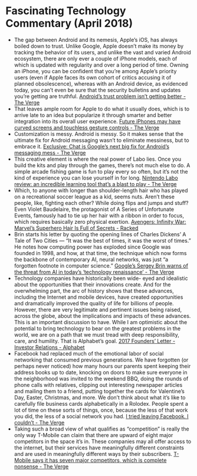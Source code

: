 # Fascinating Technology Commentary (April 2018)

* The gap between Android and its nemesis, Apple’s iOS, has always boiled down to trust. Unlike Google, Apple doesn’t make its money by tracking the behavior of its users, and unlike the vast and varied Android ecosystem, there are only ever a couple of iPhone models, each of which is updated with regularity and over a long period of time. Owning an iPhone, you can be confident that you’re among Apple’s priority users (even if Apple faces its own cohort of critics accusing it of planned obsolescence), whereas with an Android device, as evidenced today, you can’t even be sure that the security bulletins and updates you’re getting are truthful. [Android’s trust problem isn’t getting better - The Verge](https://www.theverge.com/2018/4/13/17233122/android-software-patch-trust-problem)
* That leaves ample room for Apple to do what it usually does, which is to arrive late to an idea but popularize it through smarter and better integration into its overall user experience. [Future iPhones may have curved screens and touchless gesture controls - The Verge](https://www.theverge.com/circuitbreaker/2018/4/4/17196954/apple-iphone-curved-screen-touchless-gesture-control-report)
* Customization is messy. Android is messy. So it makes sense that the ultimate fix for Android messaging wasn’t to eliminate messiness, but to embrace it. [Exclusive: Chat is Google’s next big fix for Android’s messaging mess - The Verge](https://www.theverge.com/2018/4/19/17252486/google-android-messages-chat-rcs-anil-sabharwal-imessage-texting) 
* This creative element is where the real power of Labo lies. Once you build the kits and play through the games, there’s not much else to do. A simple arcade fishing game is fun to play every so often, but it’s not the kind of experience you can lose yourself in for long. [Nintendo Labo review: an incredible learning tool that’s a blast to play - The Verge](https://www.theverge.com/2018/4/18/17253574/nintendo-labo-review-switch-learning-diy)
* Which, to anyone with longer than shoulder-length hair who has played on a recreational soccer league as a kid, seems nuts. Aren’t these people, like, fighting each other? While doing flips and jumps and stuff? Even Violet Baudelaire, the protagonist of A Series of Unfortunate Events, famously had to tie up her hair with a ribbon in order to focus, which requires basically zero physical exertion. [Avengers: Infinity War: Marvel’s Superhero Hair Is Full of Secrets - Racked](https://www.racked.com/2018/4/25/17275020/avengers-infinity-war-hair-mantis-black-widow-gamora-scarlet-witch)
* Brin starts his letter by quoting the opening lines of Charles Dickens’ A Tale of Two Cities — “It was the best of times, it was the worst of times.” He notes how computing power has exploded since Google was founded in 1998, and how, at that time, the technique which now forms the backbone of contemporary AI, neural networks, was just “a forgotten footnote in computer science.” [Google’s Sergey Brin warns of the threat from AI in today’s ‘technology renaissance’  - The Verge](https://www.theverge.com/2018/4/28/17295064/google-ai-threat-sergey-brin-founders-letter-technology-renaissance)
* Technology companies have historically been wide- eyed and idealistic about the opportunities that their innovations create. And for the overwhelming part, the arc of history shows that these advances, including the Internet and mobile devices, have created opportunities and dramatically improved the quality of life for billions of people. However, there are very legitimate and pertinent issues being raised, across the globe, about the implications and impacts of these advances. This is an important discussion to have. While I am optimistic about the potential to bring technology to bear on the greatest problems in the world, we are on a path that we must tread with deep responsibility, care, and humility. That is Alphabet’s goal. [2017 Founders’ Letter - Investor Relations - Alphabet](https://abc.xyz/investor/founders-letters/2017/index.html)
* Facebook had replaced much of the emotional labor of social networking that consumed previous generations. We have forgotten (or perhaps never noticed) how many hours our parents spent keeping their address books up to date, knocking on doors to make sure everyone in the neighborhood was invited to the weekend BBQ, doing the rounds of phone calls with relatives, clipping out interesting newspaper articles and mailing them to a friend, putting together the cards for Valentine’s Day, Easter, Christmas, and more. We don’t think about what it’s like to carefully file business cards alphabetically in a Rolodex. People spent a lot of time on these sorts of things, once, because the less of that work you did, the less of a social network you had. [I tried leaving Facebook. I couldn’t - The Verge](https://www.theverge.com/2018/4/28/17293056/facebook-deletefacebook-social-network-monopoly)
* Taking such a broad view of what qualifies as “competition” is really the only way T-Mobile can claim that there are upward of eight major competitors in the space it’s in. These companies may all offer access to the internet, but their services have meaningfully different constraints and are used in meaningfully different ways by their subscribers. [T-Mobile says it has seven major competitors, which is complete nonsense - The Verge](https://www.theverge.com/2018/4/30/17302454/tmobile-sprint-merger-internet-competition)